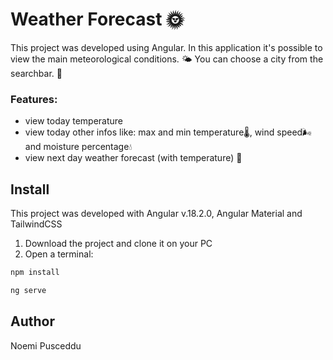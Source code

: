 # Weather Forecast 🌞
This project was developed using Angular. 
In this application it's possible to view the main meteorological conditions. 🌤️
You can choose a city from the searchbar.  📝

### Features:

 - view today temperature 
 - view today other infos like: max and min temperature🌡️, wind speed🌬️ and moisture percentage💧
 - view next day weather forecast (with temperature) 🌈

## Install
This project was developed with Angular v.18.2.0, Angular Material and TailwindCSS

 1. Download the project and clone it on your PC
 2. Open a terminal: 
```bash
npm install
```

```bash
ng serve
```

## Author
Noemi Pusceddu
